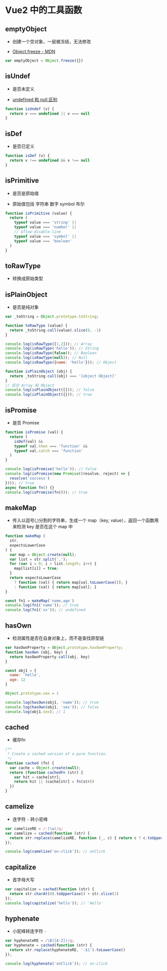 # Vue2 中的工具函数

## emptyObject 

- 创建一个空对象，一层被冻结，无法修改

- [Object.freeze - MDN](https://developer.mozilla.org/zh-CN/docs/Web/JavaScript/Reference/Global_Objects/Object/freeze)

```js
var emptyObject = Object.freeze({})
```


## isUndef

- 是否未定义

- [undefined 和 null 区别](https://duzit.github.io/interview/js/null.undefined.html)

```js
function isUndef (v) {
  return v === undefined || v === null
}
```

## isDef

- 是否已定义

```js
function isDef (v) {
  return v !== undefined && v !== null
}
```

## isPrimitive

- 是否是原始值

- 原始值包括 字符串 数字 symbol 布尔

```js
function isPrimitive (value) {
  return (
    typeof value === 'string' ||
    typeof value === 'number' ||
    // $flow-disable-line
    typeof value === 'symbol' ||
    typeof value === 'boolean'
  )
}
```

## toRawType 

- 转换成原始类型

## isPlainObject 

- 是否是纯对象

```js
var _toString = Object.prototype.toString;

function toRawType (value) {
  return _toString.call(value).slice(8, -1)
}

console.log(isRawType([1,2])); // Array
console.log(isRawType('hello')); // String
console.log(isRawType(false)); // Boolean
console.log(isRawType(null)); // Null
console.log(isRawType({name: 'hello'})); // Object

function isPlainObject (obj) {
  return _toString.call(obj) === '[object Object]'
}
// 区分 Array 和 Object
console.log(isPlainObject([])); // false
console.log(isPlainObject({})); // true
```

## isPromise 

- 是否 Promise

```js
function isPromise (val) {
  return (
    isDef(val) &&
    typeof val.then === 'function' &&
    typeof val.catch === 'function'
  )
}

console.log(isPromise('hello')); // false
console.log(isPromise(new Promise((resolve, reject) => {
  resolve('success')
}))); // true
async function fn() {}
console.log(isPromise(fn())); // true
```

## makeMap 

- 传入以逗号(,)分割的字符串，生成一个 map（key, value），返回一个函数用来检测 key 是否在这个 map 中

```js
function makeMap (
  str,
  expectsLowerCase
) {
  var map = Object.create(null);
  var list = str.split(',');
  for (var i = 0; i < list.length; i++) {
    map[list[i]] = true;
  }
  return expectsLowerCase
    ? function (val) { return map[val.toLowerCase()]; }
    : function (val) { return map[val]; }
}

const fn1 = makeMap('name,age')
console.log(fn1('name')); // true
console.log(fn1('xx')); // undefined
```

## hasOwn 

- 检测属性是否在自身对象上，而不是查找原型链

```js
var hasOwnProperty = Object.prototype.hasOwnProperty;
function hasOwn (obj, key) {
  return hasOwnProperty.call(obj, key)
}

const obj1 = {
  name: 'hello',
  age: 12
}

Object.prototype.sex = 1

console.log(hasOwn(obj1, 'name')); // true
console.log(hasOwn(obj1, 'sex')); // false
console.log(obj1.sex); // 1
```

## cached

- 缓存fn

```js
/**
 * Create a cached version of a pure function.
 */
function cached (fn) {
  var cache = Object.create(null);
  return (function cachedFn (str) {
    var hit = cache[str];
    return hit || (cache[str] = fn(str))
  })
}
```

## camelize 

- 连字符 `-` 转小驼峰

```js
var camelizeRE = /-(\w)/g;
var camelize = cached(function (str) {
  return str.replace(camelizeRE, function (_, c) { return c ? c.toUpperCase() : ''; })
});

console.log(camelize('on-click')); // onClick
```

## capitalize 

- 首字母大写

```js
var capitalize = cached(function (str) {
  return str.charAt(0).toUpperCase() + str.slice(1)
});
console.log(capitalize('hello')); // 'Hello'
```

## hyphenate

- 小驼峰转连字符 `-` 

```js
var hyphenateRE = /\B([A-Z])/g;
var hyphenate = cached(function (str) {
  return str.replace(hyphenateRE, '-$1').toLowerCase()
});

console.log(hyphenate('onClick')); // on-click
```
